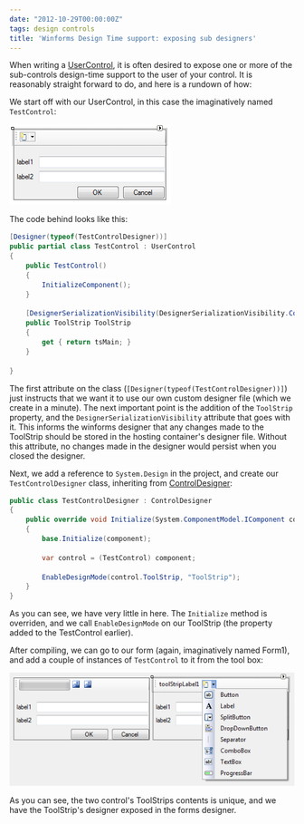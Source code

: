 ```yaml
---
date: "2012-10-29T00:00:00Z"
tags: design controls
title: 'Winforms Design Time support: exposing sub designers'
---
```


When writing a [UserControl][1], it is often desired to expose one or more of the sub-controls design-time support to the user of your control.  It is reasonably straight forward to do, and here is a rundown of how:

We start off with our UserControl, in this case the imaginatively named `TestControl`:

![The TestControl][2]

The code behind looks like this:

```csharp
[Designer(typeof(TestControlDesigner))]
public partial class TestControl : UserControl
{
	public TestControl()
	{
		InitializeComponent();
	}

	[DesignerSerializationVisibility(DesignerSerializationVisibility.Content)]
	public ToolStrip ToolStrip
	{
		get { return tsMain; }
	}

}
```

The first attribute on the class (`[Designer(typeof(TestControlDesigner))]`) just instructs that we want it to use our own custom designer file (which we create in a minute).
The next important point is the addition of the `ToolStrip` property, and the `DesignerSerializationVisibility` attribute that goes with it.  This informs the winforms designer that any changes made to the ToolStrip should be stored in the hosting container's designer file.  Without this attribute, no changes made in the designer would persist when you closed the designer.

Next, we add a reference to `System.Design` in the project, and create our `TestControlDesigner` class, inheriting from [ControlDesigner][3]:

```csharp
public class TestControlDesigner : ControlDesigner
{
	public override void Initialize(System.ComponentModel.IComponent component)
	{
		base.Initialize(component);

		var control = (TestControl) component;

		EnableDesignMode(control.ToolStrip, "ToolStrip");
	}
}
```

As you can see, we have very little in here.  The `Initialize` method is overriden, and we call `EnableDesignMode` on our ToolStrip (the property added to the TestControl earlier).

After compiling, we can go to our form (again, imaginatively named Form1), and add a couple of instances of `TestControl` to it from the tool box:

![The TestControl][4]

As you can see, the two control's ToolStrips contents is unique, and we have the ToolStrip's designer exposed in the forms designer.


[1]: http://msdn.microsoft.com/en-us/library/system.windows.forms.usercontrol.aspx
[2]: /images/sub-designer-control.png
[3]: http://msdn.microsoft.com/en-us/library/system.windows.forms.design.controldesigner.aspx
[4]: /images/sub-designer-designtime.png